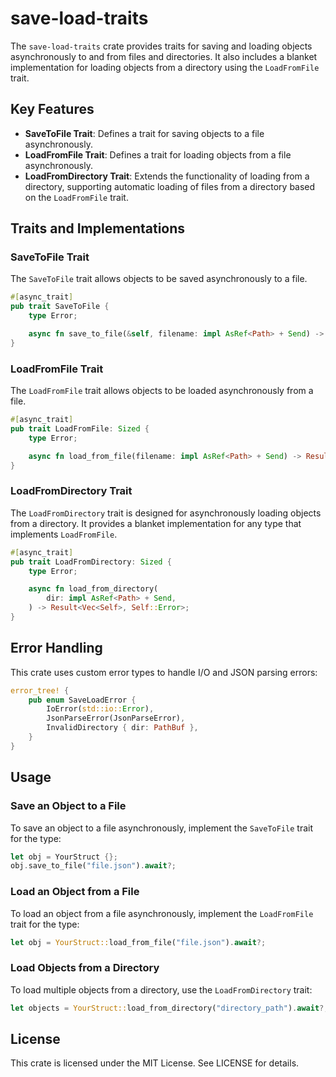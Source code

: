 # save-load-traits

The `save-load-traits` crate provides traits for saving and loading objects asynchronously to and from files and directories. It also includes a blanket implementation for loading objects from a directory using the `LoadFromFile` trait.

## Key Features
- **SaveToFile Trait**: Defines a trait for saving objects to a file asynchronously.
- **LoadFromFile Trait**: Defines a trait for loading objects from a file asynchronously.
- **LoadFromDirectory Trait**: Extends the functionality of loading from a directory, supporting automatic loading of files from a directory based on the `LoadFromFile` trait.

## Traits and Implementations

### SaveToFile Trait
The `SaveToFile` trait allows objects to be saved asynchronously to a file.

```rust
#[async_trait]
pub trait SaveToFile {
    type Error;

    async fn save_to_file(&self, filename: impl AsRef<Path> + Send) -> Result<(), Self::Error>;
}
```

### LoadFromFile Trait
The `LoadFromFile` trait allows objects to be loaded asynchronously from a file.

```rust
#[async_trait]
pub trait LoadFromFile: Sized {
    type Error;

    async fn load_from_file(filename: impl AsRef<Path> + Send) -> Result<Self, Self::Error>;
}
```

### LoadFromDirectory Trait
The `LoadFromDirectory` trait is designed for asynchronously loading objects from a directory. It provides a blanket implementation for any type that implements `LoadFromFile`.

```rust
#[async_trait]
pub trait LoadFromDirectory: Sized {
    type Error;

    async fn load_from_directory(
        dir: impl AsRef<Path> + Send,
    ) -> Result<Vec<Self>, Self::Error>;
}
```

## Error Handling
This crate uses custom error types to handle I/O and JSON parsing errors:

```rust
error_tree! {
    pub enum SaveLoadError {
        IoError(std::io::Error),
        JsonParseError(JsonParseError),
        InvalidDirectory { dir: PathBuf },
    }
}
```

## Usage

### Save an Object to a File

To save an object to a file asynchronously, implement the `SaveToFile` trait for the type:

```rust
let obj = YourStruct {};
obj.save_to_file("file.json").await?;
```

### Load an Object from a File

To load an object from a file asynchronously, implement the `LoadFromFile` trait for the type:

```rust
let obj = YourStruct::load_from_file("file.json").await?;
```

### Load Objects from a Directory

To load multiple objects from a directory, use the `LoadFromDirectory` trait:

```rust
let objects = YourStruct::load_from_directory("directory_path").await?;
```

## License
This crate is licensed under the MIT License. See LICENSE for details.
